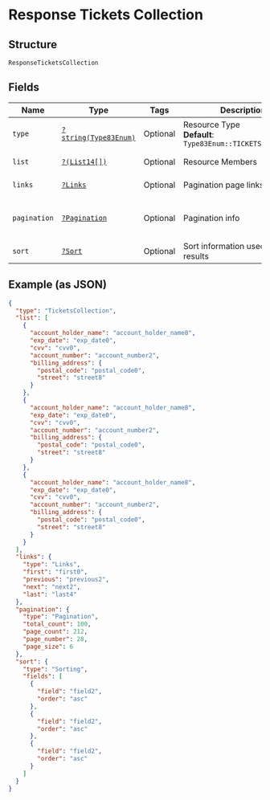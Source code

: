 
# Response Tickets Collection

## Structure

`ResponseTicketsCollection`

## Fields

| Name | Type | Tags | Description | Getter | Setter |
|  --- | --- | --- | --- | --- | --- |
| `type` | [`?string(Type83Enum)`](../../doc/models/type-83-enum.md) | Optional | Resource Type<br>**Default**: `Type83Enum::TICKETSCOLLECTION` | getType(): ?string | setType(?string type): void |
| `list` | [`?(List14[])`](../../doc/models/list-14.md) | Optional | Resource Members | getList(): ?array | setList(?array list): void |
| `links` | [`?Links`](../../doc/models/links.md) | Optional | Pagination page links | getLinks(): ?Links | setLinks(?Links links): void |
| `pagination` | [`?Pagination`](../../doc/models/pagination.md) | Optional | Pagination info | getPagination(): ?Pagination | setPagination(?Pagination pagination): void |
| `sort` | [`?Sort`](../../doc/models/sort.md) | Optional | Sort information used on the results | getSort(): ?Sort | setSort(?Sort sort): void |

## Example (as JSON)

```json
{
  "type": "TicketsCollection",
  "list": [
    {
      "account_holder_name": "account_holder_name8",
      "exp_date": "exp_date0",
      "cvv": "cvv0",
      "account_number": "account_number2",
      "billing_address": {
        "postal_code": "postal_code0",
        "street": "street8"
      }
    },
    {
      "account_holder_name": "account_holder_name8",
      "exp_date": "exp_date0",
      "cvv": "cvv0",
      "account_number": "account_number2",
      "billing_address": {
        "postal_code": "postal_code0",
        "street": "street8"
      }
    },
    {
      "account_holder_name": "account_holder_name8",
      "exp_date": "exp_date0",
      "cvv": "cvv0",
      "account_number": "account_number2",
      "billing_address": {
        "postal_code": "postal_code0",
        "street": "street8"
      }
    }
  ],
  "links": {
    "type": "Links",
    "first": "first0",
    "previous": "previous2",
    "next": "next2",
    "last": "last4"
  },
  "pagination": {
    "type": "Pagination",
    "total_count": 100,
    "page_count": 212,
    "page_number": 28,
    "page_size": 6
  },
  "sort": {
    "type": "Sorting",
    "fields": [
      {
        "field": "field2",
        "order": "asc"
      },
      {
        "field": "field2",
        "order": "asc"
      },
      {
        "field": "field2",
        "order": "asc"
      }
    ]
  }
}
```

